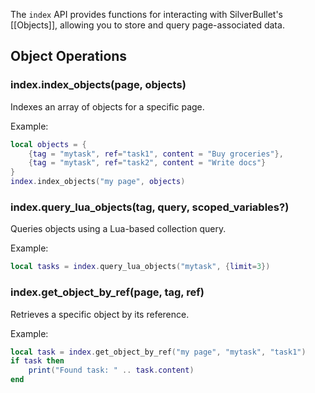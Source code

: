 The `index` API provides functions for interacting with SilverBullet's [[Objects]], allowing you to store and query page-associated data.

## Object Operations

### index.index_objects(page, objects)
Indexes an array of objects for a specific page.

Example:
```lua
local objects = {
    {tag = "mytask", ref="task1", content = "Buy groceries"},
    {tag = "mytask", ref="task2", content = "Write docs"}
}
index.index_objects("my page", objects)
```

### index.query_lua_objects(tag, query, scoped_variables?)
Queries objects using a Lua-based collection query.

Example:
```lua
local tasks = index.query_lua_objects("mytask", {limit=3})
```

### index.get_object_by_ref(page, tag, ref)
Retrieves a specific object by its reference.

Example:
```lua
local task = index.get_object_by_ref("my page", "mytask", "task1")
if task then
    print("Found task: " .. task.content)
end
```
